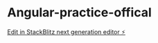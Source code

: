 # Angular-practice-offical

[Edit in StackBlitz next generation editor ⚡️](https://stackblitz.com/~/github.com/Xiao-Wan-Lin/Angular-practice-offical)